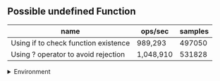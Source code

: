 ## Possible undefined Function

|name|ops/sec|samples|
|-|-|-|
|Using if to check function existence|989,293|497050|
|Using ? operator to avoid rejection|1,048,910|531828|


<details>
<summary>Environment</summary>

* __Machine:__ linux x64 | 4 vCPUs | 7.6GB Mem
* __Run:__ Tue Oct 29 2024 18:37:17 GMT+0000 (Coordinated Universal Time)
* __Node:__ `v22.11.0`
</details>

<!--
{"environment":{"platform":"linux","arch":"x64","cpus":4,"totalMemory":7.597877502441406},"benchmarks":[{"name":"Using if to check function existence","opsSec":989293.497755286,"samples":497050},{"name":"Using ? operator to avoid rejection","opsSec":1048910.3573594403,"samples":531828}]}-->

